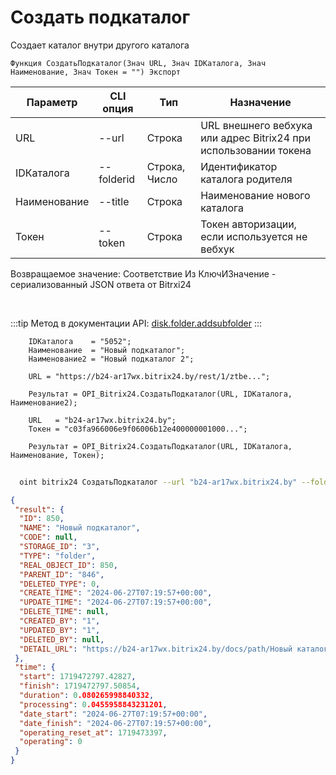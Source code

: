 ﻿---
sidebar_position: 2
---

# Создать подкаталог
 Создает каталог внутри другого каталога



`Функция СоздатьПодкаталог(Знач URL, Знач IDКаталога, Знач Наименование, Знач Токен = "") Экспорт`

  | Параметр | CLI опция | Тип | Назначение |
  |-|-|-|-|
  | URL | --url | Строка | URL внешнего вебхука или адрес Bitrix24 при использовании токена |
  | IDКаталога | --folderid | Строка, Число | Идентификатор каталога родителя |
  | Наименование | --title | Строка | Наименование нового каталога |
  | Токен | --token | Строка | Токен авторизации, если используется не вебхук |

  
  Возвращаемое значение:   Соответствие Из КлючИЗначение - сериализованный JSON ответа от Bitrxi24

<br/>

:::tip
Метод в документации API: [disk.folder.addsubfolder](https://dev.1c-bitrix.ru/rest_help/disk/folder/disk_folder_addsubfolder.php)
:::
<br/>


```bsl title="Пример кода"
    IDКаталога    = "5052";
    Наименование  = "Новый подкаталог";
    Наименование2 = "Новый подкаталог 2";

    URL = "https://b24-ar17wx.bitrix24.by/rest/1/ztbe...";

    Результат = OPI_Bitrix24.СоздатьПодкаталог(URL, IDКаталога, Наименование2);

    URL   = "b24-ar17wx.bitrix24.by";
    Токен = "c03fa966006e9f06006b12e400000001000...";

    Результат = OPI_Bitrix24.СоздатьПодкаталог(URL, IDКаталога, Наименование, Токен);
```



```sh title="Пример команды CLI"
    
  oint bitrix24 СоздатьПодкаталог --url "b24-ar17wx.bitrix24.by" --folderid "2490" --title %title% --token "56898d66006e9f06006b12e400000001000..."

```

```json title="Результат"
{
 "result": {
  "ID": 850,
  "NAME": "Новый подкаталог",
  "CODE": null,
  "STORAGE_ID": "3",
  "TYPE": "folder",
  "REAL_OBJECT_ID": 850,
  "PARENT_ID": "846",
  "DELETED_TYPE": 0,
  "CREATE_TIME": "2024-06-27T07:19:57+00:00",
  "UPDATE_TIME": "2024-06-27T07:19:57+00:00",
  "DELETE_TIME": null,
  "CREATED_BY": "1",
  "UPDATED_BY": "1",
  "DELETED_BY": null,
  "DETAIL_URL": "https://b24-ar17wx.bitrix24.by/docs/path/Новый каталог/Новый подкаталог"
 },
 "time": {
  "start": 1719472797.42827,
  "finish": 1719472797.50854,
  "duration": 0.080265998840332,
  "processing": 0.0455958843231201,
  "date_start": "2024-06-27T07:19:57+00:00",
  "date_finish": "2024-06-27T07:19:57+00:00",
  "operating_reset_at": 1719473397,
  "operating": 0
 }
}
```
